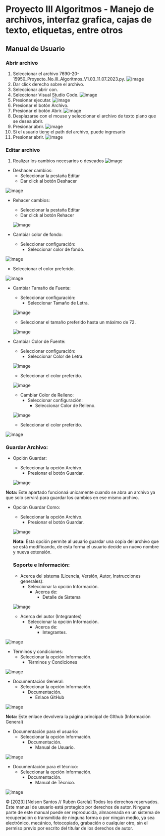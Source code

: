 # Proyecto III Algoritmos - Manejo de archivos, interfaz grafica, cajas de texto, etiquetas, entre otros
## Manual de Usuario

### Abrir archivo
1. Seleccionar el archivo 7690-20-15950_Proyecto_No.III_Algoritmos_V1.03_11.07.2023.py.
 ![image](https://github.com/nelssant/Proyecto_No.III/assets/143784580/100fb96f-21f3-424f-b469-47b89d49835e)
2. Dar click derecho sobre el archivo.
3. Seleccionar abrir con.
4. Seleccionar Visual Studio Code.
![image](https://github.com/nelssant/Proyecto_No.III/assets/143784580/f586cae3-f247-4b44-9563-b6242230e880)
5. Presionar ejecutar.
![image](https://github.com/nelssant/Proyecto_No.III/assets/143784580/12c49a2e-c87b-4b97-b431-419069aae03a)
6. Presionar el botón Archivo.
7. Presionar el botón Abrir.
![image](https://github.com/nelssant/Proyecto_No.III/assets/143784580/e8dddc9c-d590-49e1-8115-a838a0b6963f)
8. Desplazarse con el mouse y seleccionar el archivo de texto plano que se desea abrir.
9. Presionar abrir.
![image](https://github.com/nelssant/Proyecto_No.III/assets/143784580/25b612f2-b5e5-4db9-a60e-77daab086c67)
10. Si el usuario tiene el path del archivo, puede ingresarlo
11. Presionar abrir.
![image](https://github.com/nelssant/Proyecto_No.III/assets/143784580/464a6bd9-9140-46ed-8be8-9ddadd1c2c17)

### Editar archivo
1. Realizar los cambios necesarios o deseados
![image](https://github.com/nelssant/Proyecto_No.III/assets/143784580/90edb9bc-fb7b-4fc7-bbd7-7e2863a419ca)
- Deshacer cambios:
    - Seleccionar la pestaña Editar
    - Dar click al botón Deshacer
 
 ![image](https://github.com/nelssant/Proyecto_No.III/assets/143784580/d352ac72-dfb3-462f-ba6b-32080593d24e)
- Rehacer cambios:
    - Seleccionar la pestaña Editar
    - Dar click al botón Rehacer
  
  ![image](https://github.com/nelssant/Proyecto_No.III/assets/143784580/29ef496f-d0d9-4c57-8278-d9d2e2d2211d)
- Cambiar color de fondo:
     - Seleccionar configuración:
          - Seleccionar color de fondo.
  
 ![image](https://github.com/nelssant/Proyecto_No.III/assets/143784580/764b7bd5-361f-48f5-b99c-519eaa944bed)

   - Seleccionar el color preferido.

  ![image](https://github.com/nelssant/Proyecto_No.III/assets/143784580/bc14b353-c29e-45e9-8af4-68e920678a82)
- Cambiar Tamaño de Fuente:
     - Seleccionar configuración:
          - Seleccionar Tamaño de Letra.
   
  ![image](https://github.com/nelssant/Proyecto_No.III/assets/143784580/3326537e-6891-45e4-a330-99fbb51bd38b)
  
  - Seleccionar el tamaño preferido hasta un máximo de 72.
    
  ![image](https://github.com/nelssant/Proyecto_No.III/assets/143784580/d7faa1ec-ed39-46ab-8f74-9ae977a923b6)
- Cambiar Color de Fuente:
     - Seleccionar configuración:
          - Seleccionar Color de Letra.
  
  ![image](https://github.com/nelssant/Proyecto_No.III/assets/143784580/ca2ad1f3-5405-4310-abec-00b3791f6932)

   - Seleccionar el color preferido.
 
  ![image](https://github.com/nelssant/Proyecto_No.III/assets/143784580/66e95708-4e18-4b53-94d0-40b1509694fd)

  - Cambiar Color de Relleno:
     - Seleccionar configuración:
          - Seleccionar Color de Relleno.
  
  ![image](https://github.com/nelssant/Proyecto_No.III/assets/143784580/5fe645e3-54f4-47a5-a3f8-85f0b234cafb)

   - Seleccionar el color preferido.

 ![image](https://github.com/nelssant/Proyecto_No.III/assets/143784580/90a6b631-447d-4914-a5bc-3f3f773742ff)

 ### Guardar Archivo:
 
 - Opción Guardar:
     - Seleccionar la opción Archivo.
         - Presionar el botón Guardar.
      
    ![image](https://github.com/nelssant/Proyecto_No.III/assets/143784580/0a217cf4-144a-4372-9a09-0ed3dea59294)

 **Nota:** Este apartado funcionaá unicamente cuando se abra un archivo ya que solo servirá para guardar los cambios en ese mismo archivo.

 - Opción Guardar Como:
     - Seleccionar la opción Archivo.
         - Presionar el botón Guardar.
           
    ![image](https://github.com/nelssant/Proyecto_No.III/assets/143784580/fdd98c94-72ab-49e8-9288-067bb52d6cf8)

   **Nota:** Esta opción permite al usuario guardar una copia del archivo que se está modificando, de esta forma el usuario decide un nuevo nombre y nueva extensión.

   ### Soporte e Información:

   - Acerca del sistema (Licencia, Versión, Autor, Instrucciones generales):
        - Seleccionar la opción Información.
             - Acerca de:
                  - Detalle de Sistema
            
   ![image](https://github.com/nelssant/Proyecto_No.III/assets/143784580/27353d0c-986d-4ccd-ab01-b5ae209a2731)

   - Acerca del autor (Integrantes)
        - Seleccionar la opción Información.
             - Acerca de:
                  - Integrantes.

  ![image](https://github.com/nelssant/Proyecto_No.III/assets/143784580/64a3a4b3-11b9-4d91-ae53-cb1e6c611145)

  - Términos y condiciones:
     - Seleccionar la opción Información.
         - Términos y Condiciones
           
![image](https://github.com/nelssant/Proyecto_No.III/assets/143784580/e426cedb-c48a-445d-ac0b-c5bea74ac519)

  - Documentación General:
     - Seleccionar la opción Información.
         - Documentación.
             - Enlace GitHub

![image](https://github.com/nelssant/Proyecto_No.III/assets/143784580/357076f2-713f-4054-b51e-1fce6e9e71c9)

          
**Nota:** Este enlace devolvera la página principal de GIthub (Información General)

  - Documentación para el usuario:
     - Seleccionar la opción Información.
         - Documentación.
             - Manual de Usuario.
          
![image](https://github.com/nelssant/Proyecto_No.III/assets/143784580/99917843-e709-438f-843a-d63de5a31811)

  - Documentación para el técnico:
     - Seleccionar la opción Información.
         - Documentación.
             - Manual de Técnico.
          
![image](https://github.com/nelssant/Proyecto_No.III/assets/143784580/a2686437-f9b3-4173-af06-e63b9efee5f7)

© [2023] [Nelson Santos // Rubén García]
Todos los derechos reservados. Este manual de usuario está protegido por derechos de autor. Ninguna parte de este manual puede ser reproducida, almacenada en un sistema de recuperación o transmitida de ninguna forma o por ningún medio, ya sea electrónico, mecánico, fotocopiado, grabación o cualquier otro, sin el permiso previo por escrito del titular de los derechos de autor.

